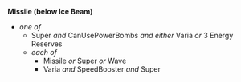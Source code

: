 ﻿**Missile (below Ice Beam)**

- *one of*
  - Super *and* CanUsePowerBombs *and either* Varia *or* 3 Energy Reserves
  - *each of*
    - Missile *or* Super *or* Wave
    - Varia *and* SpeedBooster *and* Super
